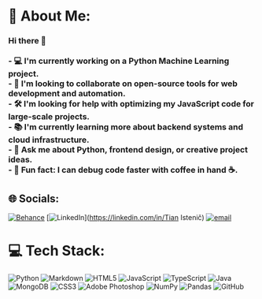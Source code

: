 # 💫 About Me:
### Hi there 👋<br><br>- 💻 I'm currently working on a Python Machine Learning project.  <br>- 🤝 I'm looking to collaborate on open-source tools for web development and automation.  <br>- 🛠️ I'm looking for help with optimizing my JavaScript code for large-scale projects.  <br>- 📚 I'm currently learning more about backend systems and cloud infrastructure.  <br>- 💬 Ask me about Python, frontend design, or creative project ideas.  <br>- 🎲 Fun fact: I can debug code faster with coffee in hand ☕.  <br>


## 🌐 Socials:
[![Behance](https://img.shields.io/badge/Behance-1769ff?logo=behance&logoColor=white)](https://behance.net/Denotess) [![LinkedIn](https://img.shields.io/badge/LinkedIn-%230077B5.svg?logo=linkedin&logoColor=white)](https://linkedin.com/in/Tian Istenič) [![email](https://img.shields.io/badge/Email-D14836?logo=gmail&logoColor=white)](mailto:tian.istenic34@gmail.com) 

# 💻 Tech Stack:
![Python](https://img.shields.io/badge/python-3670A0?style=for-the-badge&logo=python&logoColor=ffdd54) ![Markdown](https://img.shields.io/badge/markdown-%23000000.svg?style=for-the-badge&logo=markdown&logoColor=white) ![HTML5](https://img.shields.io/badge/html5-%23E34F26.svg?style=for-the-badge&logo=html5&logoColor=white) ![JavaScript](https://img.shields.io/badge/javascript-%23323330.svg?style=for-the-badge&logo=javascript&logoColor=%23F7DF1E) ![TypeScript](https://img.shields.io/badge/typescript-%23007ACC.svg?style=for-the-badge&logo=typescript&logoColor=white) ![Java](https://img.shields.io/badge/java-%23ED8B00.svg?style=for-the-badge&logo=openjdk&logoColor=white) ![MongoDB](https://img.shields.io/badge/MongoDB-%234ea94b.svg?style=for-the-badge&logo=mongodb&logoColor=white) ![CSS3](https://img.shields.io/badge/css3-%231572B6.svg?style=for-the-badge&logo=css3&logoColor=white) ![Adobe Photoshop](https://img.shields.io/badge/adobe%20photoshop-%2331A8FF.svg?style=for-the-badge&logo=adobe%20photoshop&logoColor=white) ![NumPy](https://img.shields.io/badge/numpy-%23013243.svg?style=for-the-badge&logo=numpy&logoColor=white) ![Pandas](https://img.shields.io/badge/pandas-%23150458.svg?style=for-the-badge&logo=pandas&logoColor=white) ![GitHub](https://img.shields.io/badge/github-%23121011.svg?style=for-the-badge&logo=github&logoColor=white)
